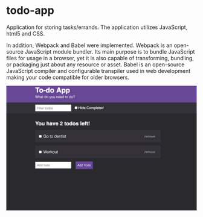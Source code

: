 # todo-app
Application for storing tasks/errands. The application utilizes JavaScript, html5 and CSS.

In addition, Webpack and Babel were implemented. Webpack is an open-source JavaScript module bundler. Its main purpose is to bundle JavaScript files for usage in a browser, yet it is also capable of transforming, bundling, or packaging just about any resource or asset. Babel is an open-source JavaScript compiler and configurable transpiler used in web development making your code compatible for older browsers.



![Settings Window](./public/images/screenShot.png)
